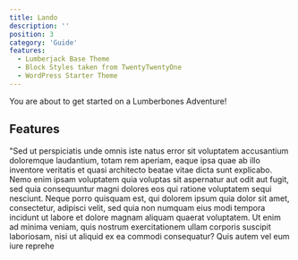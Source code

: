 ```yaml
---
title: Lando
description: ''
position: 3
category: 'Guide'
features:
  - Lumberjack Base Theme
  - Block Styles taken from TwentyTwentyOne 
  - WordPress Starter Theme
---
```


<!-- <img src="/preview.png" class="light-img" width="1280" height="640" alt=""/>
<img src="/preview-dark.png" class="dark-img" width="1280" height="640" alt=""/> -->

<!-- [Module]() for [NuxtJS](https://nuxtjs.org). -->

<alert type="success">

You are about to get started on a Lumberbones Adventure!

</alert>

## Features

<list :items="features"></list>

"Sed ut perspiciatis unde omnis iste natus error sit voluptatem accusantium doloremque laudantium, totam rem aperiam, eaque ipsa quae ab illo inventore veritatis et quasi architecto beatae vitae dicta sunt explicabo. Nemo enim ipsam voluptatem quia voluptas sit aspernatur aut odit aut fugit, sed quia consequuntur magni dolores eos qui ratione voluptatem sequi nesciunt. Neque porro quisquam est, qui dolorem ipsum quia dolor sit amet, consectetur, adipisci velit, sed quia non numquam eius modi tempora incidunt ut labore et dolore magnam aliquam quaerat voluptatem. Ut enim ad minima veniam, quis nostrum exercitationem ullam corporis suscipit laboriosam, nisi ut aliquid ex ea commodi consequatur? Quis autem vel eum iure reprehe

<!-- <p class="flex items-center">Enjoy light and dark mode:&nbsp;<app-color-switcher class="inline-flex ml-2"></app-color-switcher></p> -->
